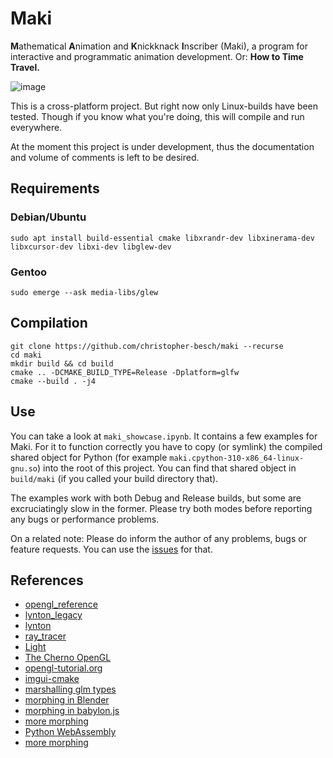 # Maki

**M**athematical **A**nimation and **K**nickknack **I**nscriber (Maki), a program for interactive and programmatic animation development.
Or: **How to Time Travel.**

![image](https://user-images.githubusercontent.com/57909184/148649899-0a890deb-c435-493e-8a89-419e895296dd.png)

This is a cross-platform project.
But right now only Linux-builds have been tested.
Though if you know what you're doing, this will compile and run everywhere.

At the moment this project is under development, thus the documentation and volume of comments is left to be desired.

## Requirements

### Debian/Ubuntu

```
sudo apt install build-essential cmake libxrandr-dev libxinerama-dev libxcursor-dev libxi-dev libglew-dev
```

### Gentoo

```
sudo emerge --ask media-libs/glew
```

## Compilation

```
git clone https://github.com/christopher-besch/maki --recurse
cd maki
mkdir build && cd build
cmake .. -DCMAKE_BUILD_TYPE=Release -Dplatform=glfw
cmake --build . -j4
```

## Use

You can take a look at `maki_showcase.ipynb`.
It contains a few examples for Maki.
For it to function correctly you have to copy (or symlink) the compiled shared object for Python (for example `maki.cpython-310-x86_64-linux-gnu.so`) into the root of this project.
You can find that shared object in `build/maki` (if you called your build directory that).

The examples work with both Debug and Release builds, but some are excruciatingly slow in the former.
Please try both modes before reporting any bugs or performance problems.

On a related note:
Please do inform the author of any problems, bugs or feature requests.
You can use the [issues](https://github.com/christopher-besch/maki/issues) for that.

## References

- [opengl_reference](https://github.com/christopher-besch/opengl_reference)
- [lynton_legacy](https://github.com/christopher-besch/lynton_legacy)
- [lynton](https://github.com/christopher-besch/lynton)
- [ray_tracer](https://github.com/christopher-besch/ray_tracer)
- [Light](https://github.com/Light3039/Light)
- [The Cherno OpenGL](https://www.youtube.com/watch?v=W3gAzLwfIP0&list=PLlrATfBNZ98foTJPJ_Ev03o2oq3-GGOS2)
- [opengl-tutorial.org](http://www.opengl-tutorial.org)
- [imgui-cmake](https://github.com/Pesc0/imgui-cmake)
- [marshalling glm types](https://github.com/pybind/pybind11/issues/430)
- [morphing in Blender](https://www.youtube.com/watch?v=SgDhzkv-p6s)
- [morphing in babylon.js](https://doc.babylonjs.com/divingDeeper/mesh/dynamicMeshMorph)
- [more morphing](http://web.mit.edu/manoli/morph/www/morph.html)
- [Python WebAssembly](https://almarklein.org/python_and_webassembly.html)
- [more morphing](https://www.geeks3d.com/20140205/glsl-simple-morph-target-animation-opengl-glslhacker-demo)
